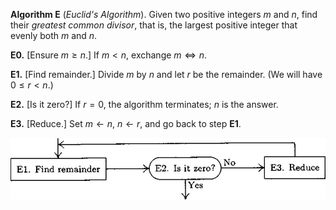 **Algorithm E** (*Euclid's Algorithm*). Given two positive integers *m*
and *n*, find their *greatest common divisor*, that is, the largest
positive integer that evenly both *m* and *n*.

**E0.** \[Ensure $\textit{m}\geq\textit{n}$.\] If
$\textit{m}<\textit{n}$, exchange $\textit{m}\Leftrightarrow\textit{n}$.

**E1.** \[Find remainder.\] Divide *m* by *n* and let *r* be the
remainder. (We will have $0\leq\textit{r}<\textit{n}$.)

**E2.** \[Is it zero?\] If $\textit{r}=0$, the algorithm terminates; *n*
is the answer.

**E3.** \[Reduce.\] Set $\textit{m}\gets\textit{n}$,
$\textit{n}\gets\textit{r}$, and go back to step **E1**.

![image](scheme.jpg)
